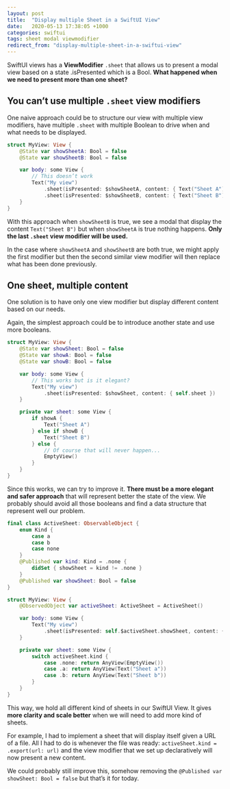 ```yaml
---
layout: post
title:  "Display multiple Sheet in a SwiftUI View"
date:   2020-05-13 17:38:05 +1000
categories: swiftui
tags: sheet modal viewmodifier
redirect_from: "display-multiple-sheet-in-a-swiftui-view"
---
```

SwiftUI views has a **ViewModifier** `.sheet` that allows us to present a modal view based on a state .isPresented which is a Bool. **What happened when we need to present more than one sheet?**

## You can’t use multiple `.sheet` view modifiers

One naive approach could be to structure our view with multiple view modifiers, have multiple `.sheet` with multiple Boolean to drive when and what needs to be displayed.

```swift
struct MyView: View {
    @State var showSheetA: Bool = false
    @State var showSheetB: Bool = false

    var body: some View {
        // This doesn’t work
        Text("My view")
            .sheet(isPresented: $showSheetA, content: { Text("Sheet A") })
            .sheet(isPresented: $showSheetB, content: { Text("Sheet B") })
    }
}
```

With this approach when `showSheetB` is true, we see a modal that display the content `Text("Sheet B")` but when `showSheetA` is true nothing happens. **Only the last `.sheet` view modifier will be used.**

In the case where `showSheetA` and `showSheetB` are both true, we might apply the first modifier but then the second similar view modifier will then replace what has been done previously.

## One sheet, multiple content

One solution is to have only one view modifier but display different content based on our needs.

Again, the simplest approach could be to introduce another state and use more booleans.

```swift
struct MyView: View {
    @State var showSheet: Bool = false
    @State var showA: Bool = false
    @State var showB: Bool = false

    var body: some View {
        // This works but is it elegant?
        Text("My view")
            .sheet(isPresented: $showSheet, content: { self.sheet })
    }

    private var sheet: some View {
        if showA {
            Text("Sheet A")
        } else if showB {
            Text("Sheet B")
        } else {
            // Of course that will never happen...
            EmptyView()
        }
    }
}
```

Since this works, we can try to improve it. **There must be a more elegant and safer approach** that will represent better the state of the view. We probably should avoid all those booleans and find a data structure that represent well our problem.

```swift
final class ActiveSheet: ObservableObject {
    enum Kind {
        case a
        case b
        case none
    }
    @Published var kind: Kind = .none {
        didSet { showSheet = kind != .none }
    }
    @Published var showSheet: Bool = false
}

struct MyView: View {
    @ObservedObject var activeSheet: ActiveSheet = ActiveSheet()

    var body: some View {
        Text("My view")
            .sheet(isPresented: self.$activeSheet.showSheet, content: { self.sheet })
    }

    private var sheet: some View {
        switch activeSheet.kind {
            case .none: return AnyView(EmptyView())
            case .a: return AnyView(Text("Sheet a"))
            case .b: return AnyView(Text("Sheet b"))
        }
    }
}
```

This way, we hold all different kind of sheets in our SwiftUI View. It gives **more clarity and scale better** when we will need to add more kind of sheets.

For example, I had to implement a sheet that will display itself given a URL of a file. All I had to do is whenever the file was ready: `activeSheet.kind = .export(url: url)` and the view modifier that we set up declaratively will now present a new content.

We could probably still improve this, somehow removing the `@Published var showSheet: Bool = false` but that’s it for today.
